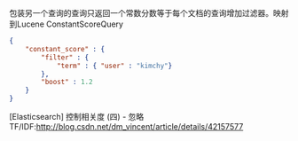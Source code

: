 包装另一个查询的查询只返回一个常数分数等于每个文档的查询增加过滤器。映射到Lucene ConstantScoreQuery

```json
{
    "constant_score" : {
        "filter" : {
            "term" : { "user" : "kimchy"}
        },
        "boost" : 1.2
    }
}
```

 [Elasticsearch] 控制相关度 (四) - 忽略TF/IDF:<http://blog.csdn.net/dm_vincent/article/details/42157577>